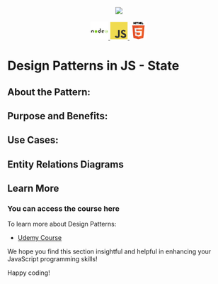 <p align="center"><img src="https://i.imgur.com/I6raoKM.png" width="400"></p>
<p align="center"> <a href="https://nodejs.org" target="_blank" rel="noreferrer"> <img src="https://raw.githubusercontent.com/devicons/devicon/master/icons/nodejs/nodejs-original-wordmark.svg" alt="nodejs" width="40" height="40"/> </a> <a href="https://developer.mozilla.org/en-US/docs/Web/JavaScript" target="_blank" rel="noreferrer"> <img src="https://raw.githubusercontent.com/devicons/devicon/master/icons/javascript/javascript-original.svg" alt="javascript" width="40" height="40"/> </a>   
 <a href="https://www.w3.org/html/" target="_blank" rel="noreferrer"> <img src="https://raw.githubusercontent.com/devicons/devicon/master/icons/html5/html5-original-wordmark.svg" alt="html5" width="40" height="40"/> </a> </p>

# Design Patterns in JS - State

## About the Pattern:

## Purpose and Benefits:

## Use Cases:

## Entity Relations Diagrams

## Learn More

### You can access the course here

To learn more about Design Patterns:

- [Udemy Course](https://www.udemy.com/course/patrones-de-diseno-en-javascript-y-typescript/) 


We hope you find this section insightful and helpful in enhancing your JavaScript programming skills!

Happy coding!







